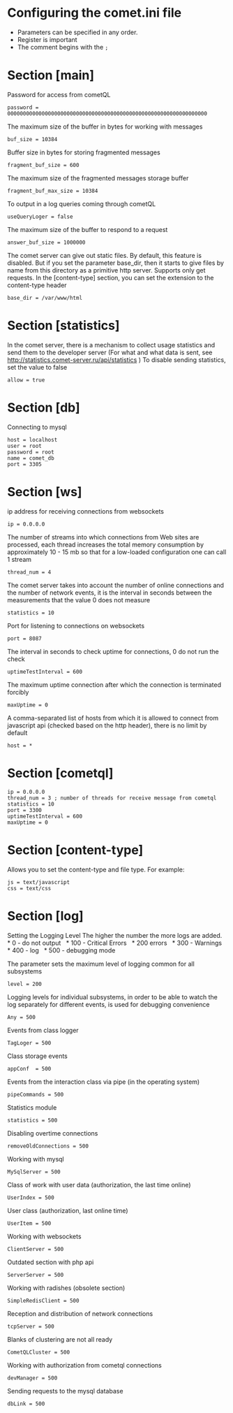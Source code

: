 # Configuring the comet.ini file

 * Parameters can be specified in any order.
 * Register is important
 * The comment begins with the `;`
 
# Section [main]
 
Password for access from cometQL

```
password = 0000000000000000000000000000000000000000000000000000000000000000
```

The maximum size of the buffer in bytes for working with messages

```
buf_size = 10384
```

Buffer size in bytes for storing fragmented messages

```
fragment_buf_size = 600
```

The maximum size of the fragmented messages storage buffer

```
fragment_buf_max_size = 10384
```

To output in a log queries coming through cometQL

```
useQueryLoger = false
```

The maximum size of the buffer to respond to a request

```
answer_buf_size = 1000000
```

The comet server can give out static files. By default, this feature is disabled. But if you set the parameter base_dir, then it starts to give files by name from this directory as a primitive http server. Supports only get requests. In the [content-type] section, you can set the extension to the content-type header

```
base_dir = /var/www/html
```

# Section [statistics]

In the comet server, there is a mechanism to collect usage statistics and send them to the developer server (For what and what data is sent, see http://statistics.comet-server.ru/api/statistics )
To disable sending statistics, set the value to false

```
allow = true
```

# Section [db]
Connecting to mysql

```
host = localhost
user = root
password = root
name = comet_db
port = 3305
```

# Section [ws]
ip address for receiving connections from websockets

```
ip = 0.0.0.0
```

The number of streams into which connections from Web sites are processed, each thread increases the total memory consumption by approximately 10 - 15 mb so that for a low-loaded configuration one can call 1 stream

```
thread_num = 4
```

The comet server takes into account the number of online connections and the number of network events, it is the interval in seconds between the measurements that the value 0 does not measure

```
statistics = 10
```

Port for listening to connections on websockets

```
port = 8087
```

The interval in seconds to check uptime for connections, 0 do not run the check

```
uptimeTestInterval = 600
```

The maximum uptime connection after which the connection is terminated forcibly

```
maxUptime = 0
```

A comma-separated list of hosts from which it is allowed to connect from javascript api (checked based on the http header), there is no limit by default

```
host = *
```

# Section [cometql]

```
ip = 0.0.0.0 
thread_num = 3 ; number of threads for receive message from cometql
statistics = 10
port = 3300
uptimeTestInterval = 600
maxUptime = 0
```
  
# Section [content-type]  

Allows you to set the content-type and file type.
For example:

```
js = text/javascript
css = text/css
```

# Section [log]
Setting the Logging Level The higher the number the more logs are added.
  * 0 - do not output
  * 100 - Critical Errors
  * 200 errors
  * 300 - Warnings
  * 400 - log
  * 500 - debugging mode

The parameter sets the maximum level of logging common for all subsystems

```
level = 200
```
 
Logging levels for individual subsystems, in order to be able to watch the log separately for different events, is used for debugging convenience

```
Any = 500
```

Events from class logger

```
TagLoger = 500
```

Class storage events

```
appConf  = 500
```

Events from the interaction class via pipe (in the operating system)

```
pipeCommands = 500
```

Statistics module

```
statistics = 500
```

Disabling overtime connections

```
removeOldConnections = 500
```

Working with mysql

```
MySqlServer = 500
```

Class of work with user data (authorization, the last time online)

```
UserIndex = 500
```

User class (authorization, last online time)

```
UserItem = 500
```

Working with websockets

```
ClientServer = 500
```

Outdated section with php api

```
ServerServer = 500
```

Working with radishes (obsolete section)

```
SimpleRedisClient = 500
```

Reception and distribution of network connections

```
tcpServer = 500
```

Blanks of clustering are not all ready

```
CometQLCluster = 500
```

Working with authorization from cometql connections

```
devManager = 500
```

Sending requests to the mysql database

```
dbLink = 500
```

